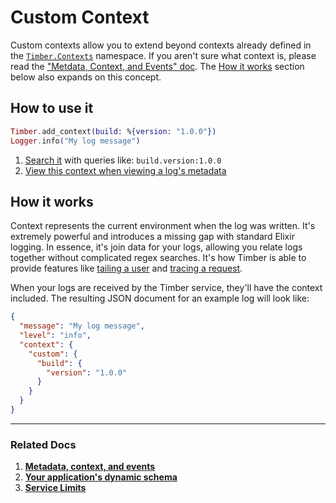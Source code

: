 # Custom Context

Custom contexts allow you to extend beyond contexts already defined in the [`Timber.Contexts`](https://hexdocs.pm/timber/Timber.Contexts.html#content) namespace. If you aren't sure what context is, please read the ["Metdata, Context, and Events" doc](/concepts/metadata-context-and-events). The [How it works](#how-it-works) section below also expands on this concept.


## How to use it

```elixir
Timber.add_context(build: %{version: "1.0.0"})
Logger.info("My log message")
```

1. [Search it](/app/console/searching) with queries like: `build.version:1.0.0`
2. [View this context when viewing a log's metadata](/app/console/view-metdata-and-context)


## How it works

Context represents the current environment when the log was written. It's extremely powerful and introduces a missing gap with standard Elixir logging. In essence, it's join data for your logs, allowing you relate logs together without complicated regex searches. It's how Timber is able to provide features like [tailing a user](/app/console/tail-a-user) and [tracing a request](/app/console/trace-http-requests).

When your logs are received by the Timber service, they'll have the context included. The resulting JSON document for an example log will look like:

```json
{
  "message": "My log message",
  "level": "info",
  "context": {
    "custom": {
      "build": {
        "version": "1.0.0"
      }
    }
  }
}
```

---

### Related Docs

1. [**Metadata, context, and events**](/concepts/metadata-context-and-events)
2. [**Your application's dynamic schema**](/concepts/application-schema)
3. [**Service Limits**](/concepts/service-limits)
